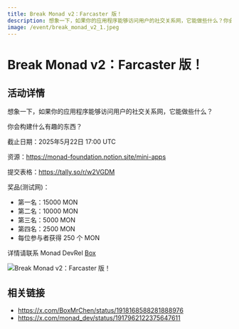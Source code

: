 ```yaml
---
title: Break Monad v2：Farcaster 版！
description: 想象一下，如果你的应用程序能够访问用户的社交关系网，它能做些什么？你会构建什么有趣的东西？
image: /event/break_monad_v2_1.jpeg
---
```


# Break Monad v2：Farcaster 版！

## 活动详情

想象一下，如果你的应用程序能够访问用户的社交关系网，它能做些什么？

你会构建什么有趣的东西？

截止日期：2025年5月22日 17:00 UTC

资源：https://monad-foundation.notion.site/mini-apps

提交表格：https://tally.so/r/w2VGDM

奖品(测试网)：
- 第一名：15000 MON
- 第二名：10000 MON
- 第三名：5000 MON
- 第四名：2500 MON
- 每位参与者获得 250 个 MON

详情请联系 Monad DevRel [Box](https://x.com/BoxMrChen)

![Break Monad v2：Farcaster 版！](/event/break_monad_v2_1.jpeg)

## 相关链接

- https://x.com/BoxMrChen/status/1918168588281888976
- https://x.com/monad_dev/status/1917962122375647611
